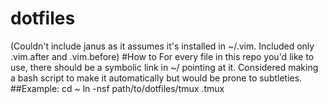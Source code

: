 # dotfiles
(Couldn't include janus as it assumes it's installed in ~/.vim. Included
only .vim.after and .vim.before)
#How to
For every file in this repo you'd like to use, there should be a
symbolic link in ~/ pointing at it. Considered making a bash script to
make it automatically but would be prone to subtleties.
##Example:
    cd ~
    ln -nsf path/to/dotfiles/tmux .tmux
